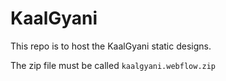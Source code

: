 # KaalGyani
This repo is to host the KaalGyani static designs.

The zip file must be called `kaalgyani.webflow.zip`
